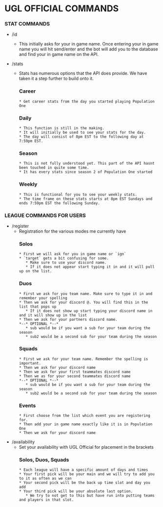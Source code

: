 # UGL OFFICIAL COMMANDS

### STAT COMMANDS

* /id
   * This initially asks for your in game name. Once entering your in game name you will hit send/enter and the bot will add you to the database and find your in game        name on the API.
   
* /stats
   * Stats has numerous options that the API does provide. We have taken it a step further to build onto it.
      ### Career
         * Get career stats from the day you started playing Population One
      ### Daily
         * This function is still in the making. 
         * It will initially be used to see your stats for the day. 
         * The day will consist of 8pm EST to the following day at 7:59pm EST.
      ### Season
         * This is not fully understood yet. This part of the API hasnt been touched in quite some time. 
         * It has every stats since season 2 of Population One started
      ### Weekly
         * This is functional for you to see your weekly stats. 
         * The time frame on these stats starts at 8pm EST Sundays and ends 7:59pm EST the following Sunday.


### LEAGUE COMMANDS FOR USERS

* /register
   * Registration for the various modes me currently have
      ### Solos
         * First we will ask for you in game name or `ign`
         * `target` gets a bit confusing for some. 
            * Make sure to use your discord name. 
            * If it does not appear start typing it in and it will pull up on the list.
      ### Duos
         * First we ask for you team name. Make sure to type it in and remember your spelling
         * Then we ask for your discord @. You will find this in the list that pops up
            * If it does not show up start typing your discord name in and it will show up in the list
         * Then we ask for your partners discord name.
         *--* OPTIONAL *--*
            * sub would be if you want a sub for your team during the season
            * sub2 would be a second sub for your team during the season
      ### Squads
         * First we ask for your team name. Remember the spelling is important.
         * Then we ask for your discord name
         * Then we ask for your first teammates discord name
         * Then we as for your second teammates discord name
         *--* OPTIONAL *--*
            * sub would be if you want a sub for your team during the season
            * sub2 would be a second sub for your team during the season
      ### Events
         * First choose from the list which event you are registering for.
         * Then add your in game name exactly like it is in Population One
         * Then we ask for your discord name

* /availability
   * Set your availability with UGL Official for placement in the brackets
      ### Solos, Duos, Squads
         * Each league will have a specific amount of days and times
         * Your first pick will be your main and we will try to add you to it as often as we can
         * Your second pick will be the back up time slot and day you add
         * Your third pick will be your absolute last option. 
            * We try to not get to this but have run into putting teams and players in that slot.
